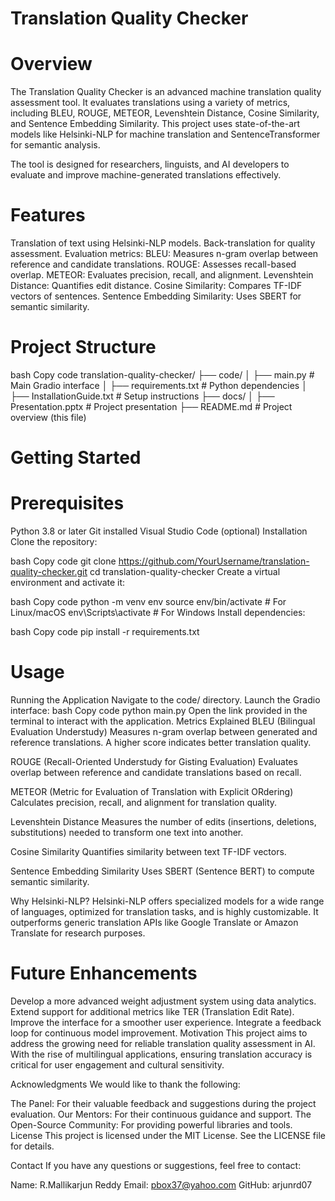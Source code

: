 # Translation Quality Checker
# Overview
The Translation Quality Checker is an advanced machine translation quality assessment tool. It evaluates translations using a variety of metrics, including BLEU, ROUGE, METEOR, Levenshtein Distance, Cosine Similarity, and Sentence Embedding Similarity. This project uses state-of-the-art models like Helsinki-NLP for machine translation and SentenceTransformer for semantic analysis.

The tool is designed for researchers, linguists, and AI developers to evaluate and improve machine-generated translations effectively.

# Features
Translation of text using Helsinki-NLP models.
Back-translation for quality assessment.
Evaluation metrics:
BLEU: Measures n-gram overlap between reference and candidate translations.
ROUGE: Assesses recall-based overlap.
METEOR: Evaluates precision, recall, and alignment.
Levenshtein Distance: Quantifies edit distance.
Cosine Similarity: Compares TF-IDF vectors of sentences.
Sentence Embedding Similarity: Uses SBERT for semantic similarity.
# Project Structure
bash
Copy code
translation-quality-checker/
├── code/
│   ├── main.py                    # Main Gradio interface
│   ├── requirements.txt           # Python dependencies
│   ├── InstallationGuide.txt      # Setup instructions
├── docs/
│   ├── Presentation.pptx          # Project presentation
├── README.md                      # Project overview (this file)
# Getting Started
# Prerequisites
Python 3.8 or later
Git installed
Visual Studio Code (optional)
Installation
Clone the repository:

bash
Copy code
git clone https://github.com/YourUsername/translation-quality-checker.git
cd translation-quality-checker
Create a virtual environment and activate it:

bash
Copy code
python -m venv env
source env/bin/activate  # For Linux/macOS
env\Scripts\activate     # For Windows
Install dependencies:

bash
Copy code
pip install -r requirements.txt
# Usage
Running the Application
Navigate to the code/ directory.
Launch the Gradio interface:
bash
Copy code
python main.py
Open the link provided in the terminal to interact with the application.
Metrics Explained
BLEU (Bilingual Evaluation Understudy)
Measures n-gram overlap between generated and reference translations. A higher score indicates better translation quality.

ROUGE (Recall-Oriented Understudy for Gisting Evaluation)
Evaluates overlap between reference and candidate translations based on recall.

METEOR (Metric for Evaluation of Translation with Explicit ORdering)
Calculates precision, recall, and alignment for translation quality.

Levenshtein Distance
Measures the number of edits (insertions, deletions, substitutions) needed to transform one text into another.

Cosine Similarity
Quantifies similarity between text TF-IDF vectors.

Sentence Embedding Similarity
Uses SBERT (Sentence BERT) to compute semantic similarity.

Why Helsinki-NLP?
Helsinki-NLP offers specialized models for a wide range of languages, optimized for translation tasks, and is highly customizable. It outperforms generic translation APIs like Google Translate or Amazon Translate for research purposes.

# Future Enhancements
Develop a more advanced weight adjustment system using data analytics.
Extend support for additional metrics like TER (Translation Edit Rate).
Improve the interface for a smoother user experience.
Integrate a feedback loop for continuous model improvement.
Motivation
This project aims to address the growing need for reliable translation quality assessment in AI. With the rise of multilingual applications, ensuring translation accuracy is critical for user engagement and cultural sensitivity.

Acknowledgments
We would like to thank the following:

The Panel: For their valuable feedback and suggestions during the project evaluation.
Our Mentors: For their continuous guidance and support.
The Open-Source Community: For providing powerful libraries and tools.
License
This project is licensed under the MIT License. See the LICENSE file for details.

Contact
If you have any questions or suggestions, feel free to contact:

Name: R.Mallikarjun Reddy
Email: pbox37@yahoo.com
GitHub: arjunrd07
